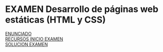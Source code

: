 # EXAMEN Desarrollo de páginas web estáticas (HTML y CSS)

[ENUNCIADO](./enunciado/examenTipo.md)  
[RECURSOS INICIO EXAMEN](https://git.institutomilitar.com/kzurro/examen-html-primero-marzo-2021/tree/master/enunciado/ExamenTipoHtmlDim43)  
[SOLUCION EXAMEN](https://git.institutomilitar.com/kzurro/examen-html-primero-marzo-2021/tree/master/solucion)
